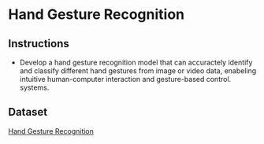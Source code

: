 # Hand Gesture Recognition

## Instructions
- Develop a hand gesture recognition model that can accuractely identify and classify different hand gestures from image or video data, enabeling intuitive human-computer interaction and gesture-based control. systems. 
  
## Dataset
[Hand Gesture Recognition](https://www.kaggle.com/datasets/gti-upm/leapgestrecog)
